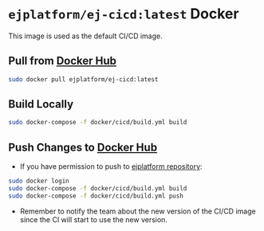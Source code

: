 # `ejplatform/ej-cicd:latest` Docker

This image is used as the default CI/CD image.

## Pull from [Docker Hub](https://hub.docker.com/r/ejplatform/ej-cicd/)

```bash
sudo docker pull ejplatform/ej-cicd:latest
```

## Build Locally

```bash
sudo docker-compose -f docker/cicd/build.yml build
```

## Push Changes to [Docker Hub](https://hub.docker.com/r/ejplatform/ej-cicd/)

* If you have permission to push to [ejplatform repository](https://hub.docker.com/r/ejplatform):

```bash
sudo docker login
sudo docker-compose -f docker/cicd/build.yml build
sudo docker-compose -f docker/cicd/build.yml push
```

* Remember to notify the team about the new version of the CI/CD image since the CI will start to use the new version.

